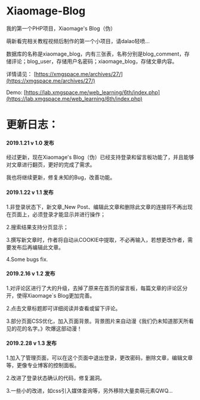 # Xiaomage-Blog
我的第一个PHP项目，Xiaomage's Blog（伪）

萌新看完相关教程视频后制作的第一个小项目，请dalao轻喷...

数据库的名称是xiaomage_blog，内有三张表，名称分别是blog_comment，存储评论；blog_user，存储用户名密码；xiaomage_blog，存储文章内容。

详情请见：
 [https://xmgspace.me/archives/27/](https://xmgspace.me/archives/27/)

 Demo:
 [https://lab.xmgspace.me/web_learning/6th/index.php](https://lab.xmgspace.me/web_learning/6th/index.php)

# 更新日志：
#### 2019.1.21 v 1.0 发布

经过更新，现在Xiaomage's Blog（伪）已经支持登录和留言板功能了，并且能够对文章进行翻页，更好的完成了需求。

我也将继续更新，修复未知的Bug，改善功能。

#### 2019.1.22 v 1.1 发布

1.非登录状态下，新文章_New Post、编辑此文章和删除此文章的连接将不再出现在页面上，必须登录才能显示并进行操作；

2.搜索结果支持分页显示；

3.撰写新文章时，作者将自动从COOKIE中提取，不必再输入，若想更改作者，需要发布后再编辑此文章。

4.Some bugs fix.

#### 2019.2.16 v 1.2 发布

1.对评论区进行了大的升级，去掉了原来在首页的留言板，每篇文章的评论区分开，使得Xiaomage`s Blog更加完善。

2.点击文章标题即可详细阅读并查看或留下评论。

3.部分页面CSS优化，加入页面背景。背景图片来自动漫《我们仍未知道那天所看见的花的名字。》吹爆这部动漫！



#### 2019.2.28 v 1.3 发布

1.加入了管理页面，可以在这个页面中退出登录，更改密码，删除文章，编辑文章等，更像专业博客的控制面板。

2.改进了登录状态确认的代码，修复漏洞。

3.一些小的改进，如css引入媒体查询等，另外移除大量卖萌元素QWQ...
